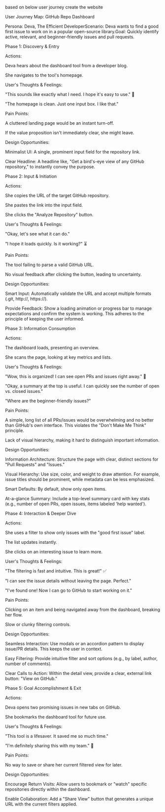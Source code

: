 based on below user journey create the website

User Journey Map: GitHub Repo Dashboard

Persona: Deva, The Efficient DeveloperScenario: Deva wants to find a good first issue to work on in a popular open-source library.Goal: Quickly identify active, relevant, and beginner-friendly issues and pull requests.

Phase 1: Discovery & Entry

Actions:

Deva hears about the dashboard tool from a developer blog.

She navigates to the tool's homepage.

User's Thoughts & Feelings:

"This sounds like exactly what I need. I hope it's easy to use." 🤔

"The homepage is clean. Just one input box. I like that."

Pain Points:

A cluttered landing page would be an instant turn-off.

If the value proposition isn't immediately clear, she might leave.

Design Opportunities:

Minimalist UI: A single, prominent input field for the repository link.

Clear Headline: A headline like, "Get a bird's-eye view of any GitHub repository," to instantly convey the purpose.

Phase 2: Input & Initiation

Actions:

She copies the URL of the target GitHub repository.

She pastes the link into the input field.

She clicks the "Analyze Repository" button.

User's Thoughts & Feelings:

"Okay, let's see what it can do."

"I hope it loads quickly. Is it working?" ⏳

Pain Points:

The tool failing to parse a valid GitHub URL.

No visual feedback after clicking the button, leading to uncertainty.

Design Opportunities:

Smart Input: Automatically validate the URL and accept multiple formats (.git, http://, https://).

Provide Feedback: Show a loading animation or progress bar to manage expectations and confirm the system is working. This adheres to the principle of keeping the user informed.

Phase 3: Information Consumption

Actions:

The dashboard loads, presenting an overview.

She scans the page, looking at key metrics and lists.

User's Thoughts & Feelings:

"Wow, this is organized! I can see open PRs and issues right away." 🤩

"Okay, a summary at the top is useful. I can quickly see the number of open vs. closed issues."

"Where are the beginner-friendly issues?"

Pain Points:

A simple, long list of all PRs/issues would be overwhelming and no better than GitHub's own interface. This violates the "Don't Make Me Think" principle.

Lack of visual hierarchy, making it hard to distinguish important information.

Design Opportunities:

Information Architecture: Structure the page with clear, distinct sections for "Pull Requests" and "Issues."

Visual Hierarchy: Use size, color, and weight to draw attention. For example, issue titles should be prominent, while metadata can be less emphasized.

Smart Defaults: By default, show only open items.

At-a-glance Summary: Include a top-level summary card with key stats (e.g., number of open PRs, open issues, items labeled 'help wanted').

Phase 4: Interaction & Deeper Dive

Actions:

She uses a filter to show only issues with the "good first issue" label.

The list updates instantly.

She clicks on an interesting issue to learn more.

User's Thoughts & Feelings:

"The filtering is fast and intuitive. This is great!" ✅

"I can see the issue details without leaving the page. Perfect."

"I've found one! Now I can go to GitHub to start working on it."

Pain Points:

Clicking on an item and being navigated away from the dashboard, breaking her flow.

Slow or clunky filtering controls.

Design Opportunities:

Seamless Interaction: Use modals or an accordion pattern to display issue/PR details. This keeps the user in context.

Easy Filtering: Provide intuitive filter and sort options (e.g., by label, author, number of comments).

Clear Calls to Action: Within the detail view, provide a clear, external link button: "View on GitHub."

Phase 5: Goal Accomplishment & Exit

Actions:

Deva opens two promising issues in new tabs on GitHub.

She bookmarks the dashboard tool for future use.

User's Thoughts & Feelings:

"This tool is a lifesaver. It saved me so much time."

"I'm definitely sharing this with my team." 🚀

Pain Points:

No way to save or share her current filtered view for later.

Design Opportunities:

Encourage Return Visits: Allow users to bookmark or "watch" specific repositories directly within the dashboard.

Enable Collaboration: Add a "Share View" button that generates a unique URL with the current filters applied.

